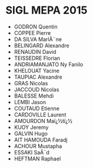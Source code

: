 SIGL MEPA 2015
====

* GODRON Quentin
* COPPEE Pierre
* DA SILVA MarlÃ¨ne
* BELINGARD Alexandre
* RENAUDIN David
* TEISSEDRE Florian
* ANDRIAMANJATO Ny Fanilo
* KHELOUAT Yacine
* TAUPIAC Alexandre
* GRAS Nicolas
* JACCOUD Nicolas
* BALESSE Mehdi
* LEMBI Jason
* COUTAUD Etienne
* CARDOVILLE Laurent
* AMOURDON Maï¿½tï¿½
* KUOY Jeremy
* GALVIN Hugo
* AIT HAMOUDA Faradj
* ACHOUR Mustapha
* ESSAKI SaÃ¯d
* HEFTMAN Raphael